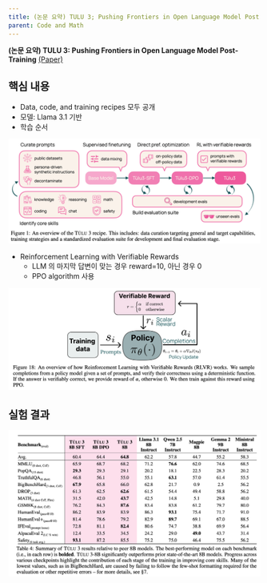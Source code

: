 ```yaml
---
title: (논문 요약) TULU 3; Pushing Frontiers in Open Language Model Post-Training
parent: Code and Math
---
```


**(논문 요약) TULU 3: Pushing Frontiers in Open Language Model Post-Training** [(Paper)](https://arxiv.org/pdf/2411.15124)


## 핵심 내용
- Data, code, and training recipes 모두 공개  
- 모델: Llama 3.1 기반
- 학습 순서  
<img src="/data/papers/tulu/concept.png" width="800" />

- Reinforcement Learning with Verifiable Rewards
   - LLM 의 마지막 답변이 맞는 경우 reward=10, 아닌 경우 0    
   - PPO algorithm 사용  
<img src="/data/papers/tulu/rlvr.png" width="800" />


## 실험 결과
<img src="/data/papers/tulu/result.png" width="800" />
